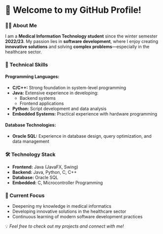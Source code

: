 <h1><b>👋 Welcome to my GitHub Profile!</b></h1>

<h3><b>👨‍💻 About Me</b></h3>
<p>I am a <b>Medical Information Technology student</b> since the winter semester <b>2022/23</b>. 
My passion lies in <b>software development</b>, where I enjoy creating <b>innovative solutions</b> and solving 
<b>complex problems</b>—especially in the healthcare sector.</p>

<h3><b>🚀 Technical Skills</b></h3>

<h4><b>Programming Languages:</b></h4>
<ul>
  <li><b>C/C++:</b> Strong foundation in system-level programming</li>
  <li><b>Java:</b> Extensive experience in developing:
    <ul>
      <li>Backend systems</li>
      <li>Frontend applications</li>
    </ul>
  </li>
  <li><b>Python:</b> Script development and data analysis</li>
  <li><b>Embedded Systems:</b> Practical experience with hardware programming</li>
</ul>

<h4><b>Database Technologies:</b></h4>
<ul>
  <li><b>Oracle SQL:</b> Experience in database design, query optimization, and data management</li>
</ul>

<h3><b>🛠️ Technology Stack</b></h3>
<ul>
  <li><b>Frontend:</b> Java (JavaFX, Swing)</li>
  <li><b>Backend:</b> Java, Python, C, C++</li>
  <li><b>Database:</b> Oracle SQL</li>
  <li><b>Embedded:</b> C, Microcontroller Programming</li>
</ul>

<h3><b>🌱 Current Focus</b></h3>
<ul>
  <li>Deepening my knowledge in medical informatics</li>
  <li>Developing innovative solutions in the healthcare sector</li>
  <li>Continuous learning of modern software development practices</li>
</ul>

<p>💡 <i>Feel free to check out my projects and connect with me!</i></p>
